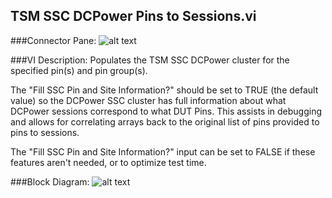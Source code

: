 ## **TSM SSC DCPower Pins to Sessions.vi**
###Connector Pane:
![alt text](/Instrument%20Control/DCPower/TSM/TSM%20SSC%20DCPower%20Pins%20to%20Sessions.vic.png "TSM SSC DCPower Pins to Sessions.vi connector pane")

###VI Description:
Populates the TSM SSC DCPower cluster for the specified pin(s) and pin group(s). 

The "Fill SSC Pin and Site Information?" should be set to TRUE (the default value) so the DCPower SSC cluster has full information about what DCPower sessions correspond to what DUT Pins. This assists in debugging and allows for correlating arrays back to the original list of pins provided to pins to sessions.

The "Fill SSC Pin and Site Information?" input can be set to FALSE if these features aren't needed, or to optimize test time.

###Block Diagram:
![alt text](/Instrument%20Control/DCPower/TSM/TSM%20SSC%20DCPower%20Pins%20to%20Sessions.vid.png "TSM SSC DCPower Pins to Sessions.vi block diagram")
